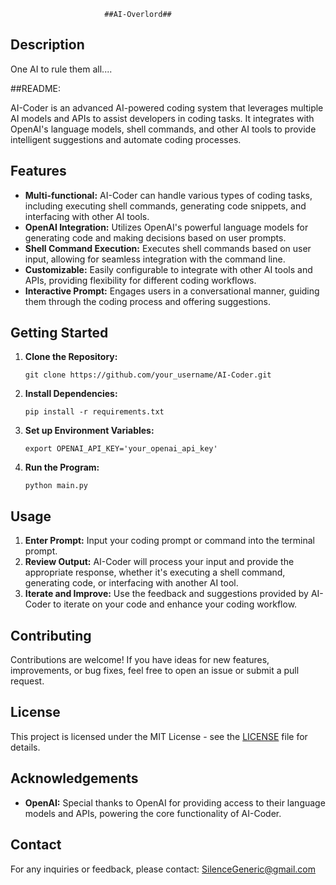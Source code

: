                          ##AI-Overlord##

  ## Description
  One AI to rule them all.... 

  ##README:

  AI-Coder is an advanced AI-powered coding system that leverages multiple AI models and APIs to assist developers in coding tasks. It integrates with OpenAI's language models, shell commands, and other AI tools to provide intelligent suggestions and automate coding processes.

  ## Features

  - **Multi-functional:** AI-Coder can handle various types of coding tasks, including executing shell commands, generating code snippets, and interfacing with other AI tools.
  - **OpenAI Integration:** Utilizes OpenAI's powerful language models for generating code and making decisions based on user prompts.
  - **Shell Command Execution:** Executes shell commands based on user input, allowing for seamless integration with the command line.
  - **Customizable:** Easily configurable to integrate with other AI tools and APIs, providing flexibility for different coding workflows.
  - **Interactive Prompt:** Engages users in a conversational manner, guiding them through the coding process and offering suggestions.

  ## Getting Started

  1. **Clone the Repository:** 
     ```
     git clone https://github.com/your_username/AI-Coder.git
     ```

  2. **Install Dependencies:** 
     ```
     pip install -r requirements.txt
     ```

  3. **Set up Environment Variables:** 
     ```
     export OPENAI_API_KEY='your_openai_api_key'
     ```

  4. **Run the Program:** 
     ```
     python main.py
     ```

  ## Usage

  1. **Enter Prompt:** Input your coding prompt or command into the terminal prompt.
  2. **Review Output:** AI-Coder will process your input and provide the appropriate response, whether it's executing a shell command, generating code, or interfacing with another AI tool.
  3. **Iterate and Improve:** Use the feedback and suggestions provided by AI-Coder to iterate on your code and enhance your coding workflow.

  ## Contributing

  Contributions are welcome! If you have ideas for new features, improvements, or bug fixes, feel free to open an issue or submit a pull request.

  ## License

  This project is licensed under the MIT License - see the [LICENSE](LICENSE) file for details.

  ## Acknowledgements

  - **OpenAI:** Special thanks to OpenAI for providing access to their language models and APIs, powering the core functionality of AI-Coder.

  ## Contact

  For any inquiries or feedback, please contact: SilenceGeneric@gmail.com
  
